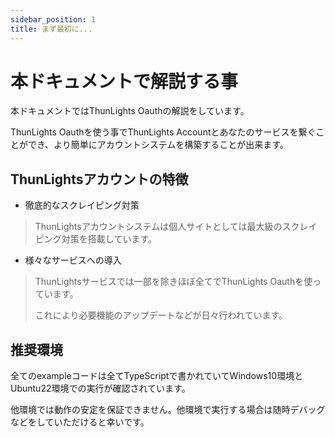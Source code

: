 ```yaml
---
sidebar_position: 1
title: まず最初に...
---
```


# 本ドキュメントで解説する事

本ドキュメントではThunLights Oauthの解説をしています。

ThunLights Oauthを使う事でThunLights Accountとあなたのサービスを繋ぐことができ、より簡単にアカウントシステムを構築することが出来ます。

## ThunLightsアカウントの特徴

- 徹底的なスクレイピング対策
> ThunLightsアカウントシステムは個人サイトとしては最大級のスクレイピング対策を搭載しています。

- 様々なサービスへの導入
> ThunLightsサービスでは一部を除きほぼ全てでThunLights Oauthを使っています。
> 
> これにより必要機能のアップデートなどが日々行われています。

## 推奨環境

全てのexampleコードは全てTypeScriptで書かれていてWindows10環境とUbuntu22環境での実行が確認されています。

他環境では動作の安定を保証できません。他環境で実行する場合は随時デバッグなどをしていただけると幸いです。
